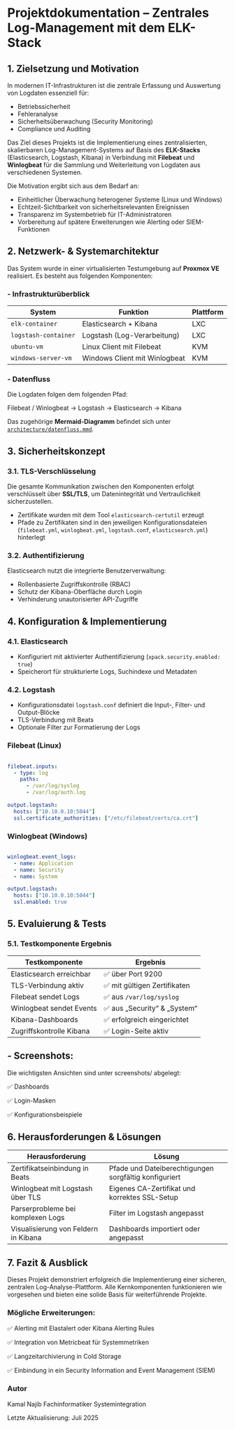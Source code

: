 # Projektdokumentation – Zentrales Log-Management mit dem ELK-Stack

## 1. Zielsetzung und Motivation

In modernen IT-Infrastrukturen ist die zentrale Erfassung und Auswertung von Logdaten essenziell für:

- Betriebssicherheit
- Fehleranalyse
- Sicherheitsüberwachung (Security Monitoring)
- Compliance und Auditing

Das Ziel dieses Projekts ist die Implementierung eines zentralisierten, skalierbaren Log-Management-Systems auf Basis des **ELK-Stacks** (Elasticsearch, Logstash, Kibana) in Verbindung mit **Filebeat** und **Winlogbeat** für die Sammlung und Weiterleitung von Logdaten aus verschiedenen Systemen. 

Die Motivation ergibt sich aus dem Bedarf an:

- Einheitlicher Überwachung heterogener Systeme (Linux und Windows)
- Echtzeit-Sichtbarkeit von sicherheitsrelevanten Ereignissen
- Transparenz im Systembetrieb für IT-Administratoren
- Vorbereitung auf spätere Erweiterungen wie Alerting oder SIEM-Funktionen


## 2. Netzwerk- & Systemarchitektur

Das System wurde in einer virtualisierten Testumgebung auf **Proxmox VE** realisiert. Es besteht aus folgenden Komponenten:

### - Infrastrukturüberblick

| System                 | Funktion                             | Plattform   |
|------------------------|--------------------------------------|-------------|
| `elk-container`        | Elasticsearch + Kibana               | LXC         |
| `logstash-container`   | Logstash (Log-Verarbeitung)          | LXC         |
| `ubuntu-vm`            | Linux Client mit Filebeat            | KVM         |
| `windows-server-vm`    | Windows Client mit Winlogbeat        | KVM         |

### - Datenfluss

Die Logdaten folgen dem folgenden Pfad:

Filebeat / Winlogbeat → Logstash → Elasticsearch → Kibana


Das zugehörige **Mermaid-Diagramm** befindet sich unter [`architecture/datenfluss.mmd`](../architecture/datenfluss.mmd).


## 3. Sicherheitskonzept

### 3.1. TLS-Verschlüsselung

Die gesamte Kommunikation zwischen den Komponenten erfolgt verschlüsselt über **SSL/TLS**, um Datenintegrität und Vertraulichkeit sicherzustellen.

- Zertifikate wurden mit dem Tool `elasticsearch-certutil` erzeugt
- Pfade zu Zertifikaten sind in den jeweiligen Konfigurationsdateien (`filebeat.yml`, `winlogbeat.yml`, `logstash.conf`, `elasticsearch.yml`) hinterlegt

### 3.2. Authentifizierung

Elasticsearch nutzt die integrierte Benutzerverwaltung:

- Rollenbasierte Zugriffskontrolle (RBAC)
- Schutz der Kibana-Oberfläche durch Login
- Verhinderung unautorisierter API-Zugriffe


## 4. Konfiguration & Implementierung

### 4.1. Elasticsearch

- Konfiguriert mit aktivierter Authentifizierung (`xpack.security.enabled: true`)
- Speicherort für strukturierte Logs, Suchindexe und Metadaten

### 4.2. Logstash

- Konfigurationsdatei `logstash.conf` definiert die Input-, Filter- und Output-Blöcke
- TLS-Verbindung mit Beats
- Optionale Filter zur Formatierung der Logs

### Filebeat (Linux)

```yaml

filebeat.inputs:
  - type: log
    paths:
      - /var/log/syslog
      - /var/log/auth.log

output.logstash:
  hosts: ["10.10.0.10:5044"]
  ssl.certificate_authorities: ["/etc/filebeat/certs/ca.crt"]

```


### Winlogbeat (Windows)

```yaml

winlogbeat.event_logs:
  - name: Application
  - name: Security
  - name: System

output.logstash:
  hosts: ["10.10.0.10:5044"]
  ssl.enabled: true

```


## 5. Evaluierung & Tests

### 5.1. Testkomponente Ergebnis


| Testkomponente           | Ergebnis                     |
| ------------------------ | -----------------------------|
| Elasticsearch erreichbar | ✅ über Port 9200            |
| TLS-Verbindung aktiv     | ✅ mit gültigen Zertifikaten |
| Filebeat sendet Logs     | ✅ aus `/var/log/syslog`     |
| Winlogbeat sendet Events | ✅ aus „Security“ & „System“ |
| Kibana-Dashboards        | ✅ erfolgreich eingerichtet  |
| Zugriffskontrolle Kibana | ✅ Login-Seite aktiv         |


## - Screenshots:

Die wichtigsten Ansichten sind unter screenshots/ abgelegt:

✅ Dashboards

✅ Login-Masken

✅ Konfigurationsbeispiele

## 6. Herausforderungen & Lösungen

| Herausforderung                      | Lösung                                                |
| ------------------------------------ | ----------------------------------------------------- |
| Zertifikatseinbindung in Beats       | Pfade und Dateiberechtigungen sorgfältig konfiguriert |
| Winlogbeat mit Logstash über TLS     | Eigenes CA-Zertifikat und korrektes SSL-Setup         |
| Parserprobleme bei komplexen Logs    | Filter im Logstash angepasst                          |
| Visualisierung von Feldern in Kibana | Dashboards importiert oder angepasst                  |


## 7. Fazit & Ausblick

Dieses Projekt demonstriert erfolgreich die Implementierung einer sicheren, zentralen Log-Analyse-Plattform. Alle Kernkomponenten funktionieren wie vorgesehen und bieten eine solide Basis für weiterführende Projekte.


### Mögliche Erweiterungen:

✅ Alerting mit Elastalert oder Kibana Alerting Rules

✅ Integration von Metricbeat für Systemmetriken

✅ Langzeitarchivierung in Cold Storage

✅ Einbindung in ein Security Information and Event Management (SIEM)


### Autor

Kamal Najib
Fachinformatiker Systemintegration 

Letzte Aktualisierung: Juli 2025